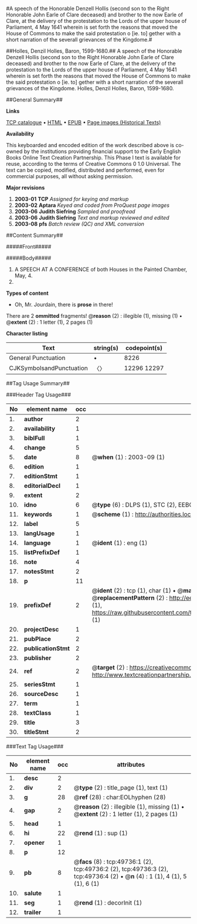 #A speech of the Honorable Denzell Hollis (second son to the Right Honorable John Earle of Clare deceased) and brother to the now Earle of Clare, at the delivery of the protestation to the Lords of the upper house of Parliament, 4 May 1641 wherein is set forth the reasons that moved the House of Commons to make the said protestation o [ie. to] gether with a short narration of the severall grievances of the Kingdome.#

##Holles, Denzil Holles, Baron, 1599-1680.##
A speech of the Honorable Denzell Hollis (second son to the Right Honorable John Earle of Clare deceased) and brother to the now Earle of Clare, at the delivery of the protestation to the Lords of the upper house of Parliament, 4 May 1641 wherein is set forth the reasons that moved the House of Commons to make the said protestation o [ie. to] gether with a short narration of the severall grievances of the Kingdome.
Holles, Denzil Holles, Baron, 1599-1680.

##General Summary##

**Links**

[TCP catalogue](http://www.ota.ox.ac.uk/tcp/)  • 
[HTML](http://tei.it.ox.ac.uk/tcp/Texts-HTML/free/A44/A44201.html)  • 
[EPUB](http://tei.it.ox.ac.uk/tcp/Texts-EPUB/free/A44/A44201.epub) • 
[Page images (Historical Texts)](https://data.historicaltexts.jisc.ac.uk/view?pubId=eebo-11833032e&pageId=eebo-11833032e-49736-1)

**Availability**

This keyboarded and encoded edition of the
	       work described above is co-owned by the institutions
	       providing financial support to the Early English Books
	       Online Text Creation Partnership. This Phase I text is
	       available for reuse, according to the terms of Creative
	       Commons 0 1.0 Universal. The text can be copied,
	       modified, distributed and performed, even for
	       commercial purposes, all without asking permission.

**Major revisions**

1. __2003-01__ __TCP__ *Assigned for keying and markup*
1. __2003-02__ __Aptara__ *Keyed and coded from ProQuest page images*
1. __2003-06__ __Judith Siefring__ *Sampled and proofread*
1. __2003-06__ __Judith Siefring__ *Text and markup reviewed and edited*
1. __2003-08__ __pfs__ *Batch review (QC) and XML conversion*

##Content Summary##

#####Front#####

#####Body#####

1. A
SPEECH
AT A CONFERENCE
of both Houses in the
Painted Chamber, May, 4.
1641.

**Types of content**

  * Oh, Mr. Jourdain, there is **prose** in there!

There are 2 **ommitted** fragments! 
 @__reason__ (2) : illegible (1), missing (1)  •  @__extent__ (2) : 1 letter (1), 2 pages (1)

**Character listing**


|Text|string(s)|codepoint(s)|
|---|---|---|
|General Punctuation|•|8226|
|CJKSymbolsandPunctuation|〈〉|12296 12297|

##Tag Usage Summary##

###Header Tag Usage###

|No|element name|occ|attributes|
|---|---|---|---|
|1.|__author__|2||
|2.|__availability__|1||
|3.|__biblFull__|1||
|4.|__change__|5||
|5.|__date__|8| @__when__ (1) : 2003-09 (1)|
|6.|__edition__|1||
|7.|__editionStmt__|1||
|8.|__editorialDecl__|1||
|9.|__extent__|2||
|10.|__idno__|6| @__type__ (6) : DLPS (1), STC (2), EEBO-CITATION (1), OCLC (1), VID (1)|
|11.|__keywords__|1| @__scheme__ (1) : http://authorities.loc.gov/ (1)|
|12.|__label__|5||
|13.|__langUsage__|1||
|14.|__language__|1| @__ident__ (1) : eng (1)|
|15.|__listPrefixDef__|1||
|16.|__note__|4||
|17.|__notesStmt__|2||
|18.|__p__|11||
|19.|__prefixDef__|2| @__ident__ (2) : tcp (1), char (1)  •  @__matchPattern__ (2) : ([0-9\-]+):([0-9IVX]+) (1), (.+) (1)  •  @__replacementPattern__ (2) : http://eebo.chadwyck.com/downloadtiff?vid=$1&page=$2 (1), https://raw.githubusercontent.com/textcreationpartnership/Texts/master/tcpchars.xml#$1 (1)|
|20.|__projectDesc__|1||
|21.|__pubPlace__|2||
|22.|__publicationStmt__|2||
|23.|__publisher__|2||
|24.|__ref__|2| @__target__ (2) : https://creativecommons.org/publicdomain/zero/1.0/ (1), http://www.textcreationpartnership.org/docs/. (1)|
|25.|__seriesStmt__|1||
|26.|__sourceDesc__|1||
|27.|__term__|1||
|28.|__textClass__|1||
|29.|__title__|3||
|30.|__titleStmt__|2||


###Text Tag Usage###

|No|element name|occ|attributes|
|---|---|---|---|
|1.|__desc__|2||
|2.|__div__|2| @__type__ (2) : title_page (1), text (1)|
|3.|__g__|28| @__ref__ (28) : char:EOLhyphen (28)|
|4.|__gap__|2| @__reason__ (2) : illegible (1), missing (1)  •  @__extent__ (2) : 1 letter (1), 2 pages (1)|
|5.|__head__|1||
|6.|__hi__|22| @__rend__ (1) : sup (1)|
|7.|__opener__|1||
|8.|__p__|12||
|9.|__pb__|8| @__facs__ (8) : tcp:49736:1 (2), tcp:49736:2 (2), tcp:49736:3 (2), tcp:49736:4 (2)  •  @__n__ (4) : 1 (1), 4 (1), 5 (1), 6 (1)|
|10.|__salute__|1||
|11.|__seg__|1| @__rend__ (1) : decorInit (1)|
|12.|__trailer__|1||
